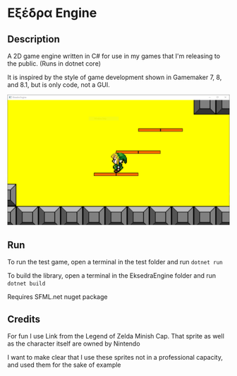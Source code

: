 # Εξέδρα Engine

## Description

A 2D game engine written in C# for use in my games that I'm releasing to the public. (Runs in dotnet core)

It is inspired by the style of game development shown in Gamemaker 7, 8, and 8.1, but is only code, not a GUI.

<img src="https://github.com/blueOkiris/Eksedra-Engine/blob/master/docs/example-image.PNG" width="600" />

## Run

To run the test game, open a terminal in the test folder and run `dotnet run`

To build the library, open a terminal in the EksedraEngine folder and run `dotnet build`

Requires SFML.net nuget package

## Credits

For fun I use Link from the Legend of Zelda Minish Cap. That sprite as well as the character itself are owned by Nintendo

I want to make clear that I use these sprites not in a professional capacity, and used them for the sake of example
